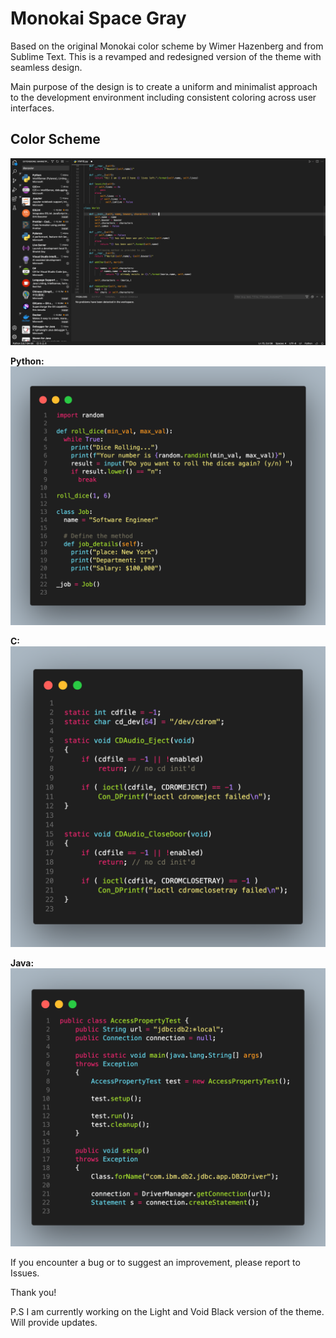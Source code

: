 ﻿# Monokai Space Gray

Based on the original Monokai color scheme by Wimer Hazenberg and from Sublime Text. This is a revamped and redesigned
version of the theme with seamless design.

Main purpose of the design is to create a uniform and minimalist approach to the development environment including
consistent coloring across user interfaces.

## Color Scheme

![Theme](images/snapshot.png)

**Python:**
![Python Demo](images/monokai-space-gray-py.png)

**C:**
![C Demo](images/monokai-space-gray-c.png)

**Java:**
![Java Demo](images/monokai-space-gray-java.png)

If you encounter a bug or to suggest an improvement, please report to Issues.

Thank you!

P.S I am currently working on the Light and Void Black version of the theme. Will provide updates.
